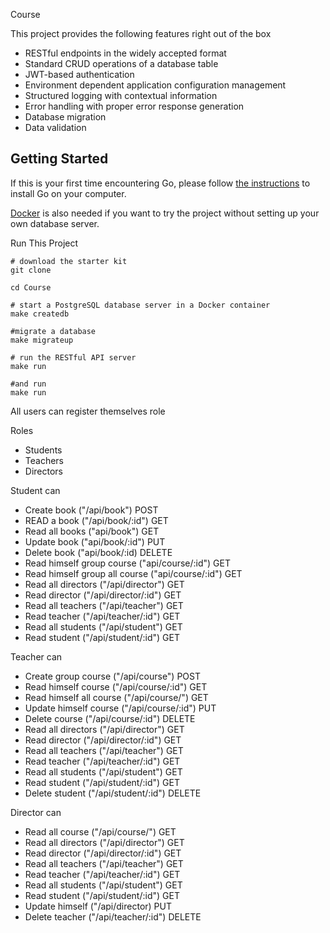 Course

This project provides the following features right out of the box
* RESTful endpoints in the widely accepted format
* Standard CRUD operations of a database table
* JWT-based authentication
* Environment dependent application configuration management
* Structured logging with contextual information
* Error handling with proper error response generation
* Database migration
* Data validation

## Getting Started
If this is your first time encountering Go, please follow [the instructions](https://golang.org/doc/install) to
install Go on your computer.

[Docker](https://www.docker.com/get-started) is also needed if you want to try the project without setting up your
own database server.

Run This Project
```shell
# download the starter kit
git clone 

cd Course

# start a PostgreSQL database server in a Docker container
make createdb

#migrate a database
make migrateup

# run the RESTful API server
make run

#and run 
make run

```

All users can register themselves role

Roles 
* Students
* Teachers
* Directors

Student can 
* Create book           ("/api/book") POST
* READ a book           ("/api/book/:id") GET
* Read all books        ("api/book") GET
* Update book           ("api/book/:id") PUT
* Delete book           ("api/book/:id) DELETE
* Read himself group course ("api/course/:id") GET
* Read himself group all course ("api/course/:id") GET
* Read all directors    ("/api/director") GET
* Read director         ("/api/director/:id") GET
* Read all teachers     ("/api/teacher") GET
* Read teacher          ("/api/teacher/:id") GET
* Read all students     ("/api/student") GET
* Read student          ("/api/student/:id") GET

Teacher can 
* Create group course   ("/api/course") POST
* Read himself course       ("/api/course/:id") GET
* Read himself all course   ("/api/course/") GET
* Update himself course     ("/api/course/:id") PUT
* Delete course         ("/api/course/:id") DELETE
* Read all directors    ("/api/director") GET
* Read director         ("/api/director/:id") GET
* Read all teachers     ("/api/teacher") GET
* Read teacher          ("/api/teacher/:id") GET
* Read all students     ("/api/student") GET
* Read student          ("/api/student/:id") GET
* Delete student         ("/api/student/:id") DELETE

Director can 
* Read all course   ("/api/course/") GET
* Read all directors    ("/api/director") GET
* Read director         ("/api/director/:id") GET
* Read all teachers     ("/api/teacher") GET
* Read teacher          ("/api/teacher/:id") GET
* Read all students     ("/api/student") GET
* Read student          ("/api/student/:id") GET
* Update himself        ("/api/director) PUT
* Delete teacher        ("/api/teacher/:id") DELETE